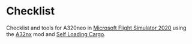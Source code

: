 # Checklist

Checklist and tools for A320neo in [Microsoft Flight Simulator 2020][msfs2020]
using the [A32nx][a320nx] mod and [Self Loading Cargo][slc].

[a320nx]: https://github.com/flybywiresim/a32nx
[slc]: https://www.selfloadingcargo.com
[msfs2020]: https://www.xbox.com/en-GB/games/microsoft-flight-simulator
